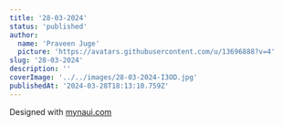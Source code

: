 ```yaml
---
title: '28-03-2024'
status: 'published'
author:
  name: 'Praveen Juge'
  picture: 'https://avatars.githubusercontent.com/u/13696888?v=4'
slug: '28-03-2024'
description: ''
coverImage: '../../images/28-03-2024-I3OD.jpg'
publishedAt: '2024-03-28T18:13:10.759Z'
---
```


Designed with [mynaui.com](http://mynaui.com)